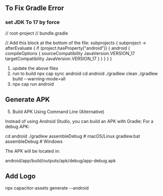 ## To Fix Gradle Error

### set JDK To 17 by force

// root-project
// bundle.gradle

// Add this block at the bottom of the file:
subprojects { subproject ->
    afterEvaluate {
        if (project.hasProperty("android")) {
            android {
                compileOptions {
                    sourceCompatibility JavaVersion.VERSION_17
                    targetCompatibility JavaVersion.VERSION_17
                }
            }
        }
    }
}

1. update the above files
2. run to build
   npx cap sync android
   cd android
   ./gradlew clean
   ./gradlew build --warning-mode=all
3. npx cap run android

## Generate APK

5. Build APK Using Command Line (Alternative)

Instead of using Android Studio, you can build an APK with Gradle:
For a debug APK:

cd android
./gradlew assembleDebug  # macOS/Linux
gradlew.bat assembleDebug  # Windows

The APK will be located in:

android/app/build/outputs/apk/debug/app-debug.apk


## Add Logo 

npx capacitor-assets generate   --android
